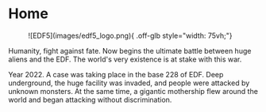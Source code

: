 # Home

<figure markdown>
  ![EDF5](images/edf5_logo.png){ .off-glb style="width: 75vh;"}
</figure>

Humanity, fight against fate.
Now begins the ultimate battle between huge aliens and the EDF.
The world's very existence is at stake with this war.

Year 2022.
A case was taking place in the base 228 of EDF.
Deep underground, the huge facility was invaded, and people were attacked by unknown monsters.
At the same time, a gigantic mothership flew around the world and began attacking without discrimination.

